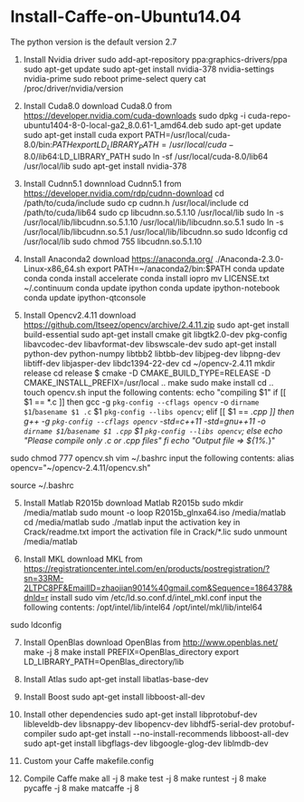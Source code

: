 # Install-Caffe-on-Ubuntu14.04

The python version is the default version 2.7

1. Install Nvidia driver
sudo add-apt-repository ppa:graphics-drivers/ppa
sudo apt-get update
sudo apt-get install nvidia-378 nvidia-settings nvidia-prime
sudo reboot
prime-select query
cat /proc/driver/nvidia/version

2. Install Cuda8.0
download Cuda8.0 from https://developer.nvidia.com/cuda-downloads
sudo dpkg -i cuda-repo-ubuntu1404-8-0-local-ga2_8.0.61-1_amd64.deb
sudo apt-get update
sudo apt-get install cuda
export PATH=/usr/local/cuda-8.0/bin:$PATH    
export LD_LIBRARY_PATH=/usr/local/cuda-8.0/lib64:$LD_LIBRARY_PATH 
sudo ln -sf /usr/local/cuda-8.0/lib64 /usr/local/lib
sudo apt-get install nvidia-378

3. Install Cudnn5.1
downnload Cudnn5.1 from https://developer.nvidia.com/rdp/cudnn-download
cd /path/to/cuda/include
sudo cp cudnn.h /usr/local/include
cd /path/to/cuda/lib64
sudo cp libcudnn.so.5.1.10 /usr/local/lib
sudo ln -s /usr/local/lib/libcudnn.so.5.1.10 /usr/local/lib/libcudnn.so.5.1
sudo ln -s /usr/local/lib/libcudnn.so.5.1 /usr/local/lib/libcudnn.so
sudo ldconfig
cd /usr/local/lib
sudo chmod 755 libcudnn.so.5.1.10

4. Install Anaconda2
download https://anaconda.org/
./Anaconda-2.3.0-Linux-x86_64.sh
export PATH=~/anaconda2/bin:$PATH
conda update conda
conda install accelerate
conda install iopro
mv LICENSE.txt ~/.continuum
conda update ipython
conda update ipython-notebook
conda update ipython-qtconsole

5. Install Opencv2.4.11
download https://github.com/Itseez/opencv/archive/2.4.11.zip 
sudo apt-get install build-essential
sudo apt-get install cmake git libgtk2.0-dev pkg-config libavcodec-dev libavformat-dev libswscale-dev
sudo apt-get install python-dev python-numpy libtbb2 libtbb-dev libjpeg-dev libpng-dev libtiff-dev libjasper-dev libdc1394-22-dev
cd ~/opencv-2.4.11
mkdir release 
cd release
$ cmake -D CMAKE_BUILD_TYPE=RELEASE -D CMAKE_INSTALL_PREFIX=/usr/local ..
make
sudo make install
cd ..
touch opencv.sh
input the following contents:
echo "compiling $1"
if [[ $1 == *.c ]]
then
    gcc -g `pkg-config --cflags opencv`  -o `dirname $1`/`basename $1 .c` $1 `pkg-config --libs opencv`;
elif [[ $1 == *.cpp ]]
then
    g++ -g `pkg-config --cflags opencv` -std=c++11 -std=gnu++11 -o `dirname $1`/`basename $1 .cpp` $1 `pkg-config --libs opencv`;
else
    echo "Please compile only .c or .cpp files"
fi
echo "Output file => ${1%.*}"

sudo chmod 777 opencv.sh
vim ~/.bashrc
input the following contents:
alias opencv="~/opencv-2.4.11/opencv.sh"

source ~/.bashrc

5. Install Matlab R2015b
download Matlab R2015b
sudo mkdir /media/matlab
sudo mount -o loop R2015b_glnxa64.iso /media/matlab
cd /media/matlab
sudo ./matlab
input the activation key in Crack/readme.txt
import the activation file in Crack/*.lic
sudo unmount /media/matlab

6. Install MKL
download MKL from https://registrationcenter.intel.com/en/products/postregistration/?sn=33RM-2LTPC8PF&EmailID=zhaojian9014%40gmail.com&Sequence=1864378&dnld=r
install
sudo vim /etc/ld.so.conf.d/intel_mkl.conf
input the following contents:
/opt/intel/lib/intel64
/opt/intel/mkl/lib/intel64

sudo ldconfig

7. Install OpenBlas
download OpenBlas from http://www.openblas.net/
make -j 8
make install PREFIX=OpenBlas_directory
export LD_LIBRARY_PATH=OpenBlas_directory/lib

8. Install Atlas
sudo apt-get install libatlas-base-dev

9. Install Boost
sudo apt-get install libboost-all-dev

10. Install other dependencies
sudo apt-get install libprotobuf-dev libleveldb-dev libsnappy-dev libopencv-dev libhdf5-serial-dev protobuf-compiler
sudo apt-get install --no-install-recommends libboost-all-dev
sudo apt-get install libgflags-dev libgoogle-glog-dev liblmdb-dev

11. Custom your Caffe makefile.config

12. Compile Caffe
make all -j 8
make test -j 8
make runtest -j 8
make pycaffe -j 8
make matcaffe -j 8
